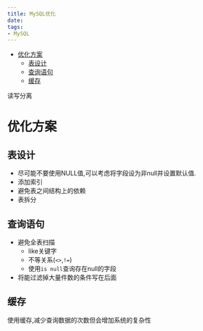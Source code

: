 ```yaml
---
title: MySQL优化
date: 
tags:
- MySQL
---
```


<!-- TOC -->

- [优化方案](#优化方案)
    - [表设计](#表设计)
    - [查询语句](#查询语句)
    - [缓存](#缓存)

<!-- /TOC -->

读写分离

# 优化方案

## 表设计

* 尽可能不要使用NULL值,可以考虑将字段设为非null并设置默认值.
* 添加索引
* 避免表之间结构上的依赖
* 表拆分

## 查询语句

* 避免全表扫描
  - like关键字
  - 不等关系(`<>`,`!=`)
  - 使用`is null`查询存在null的字段
* 将能过滤掉大量件数的条件写在后面

## 缓存

使用缓存,减少查询数据的次数但会增加系统的复杂性